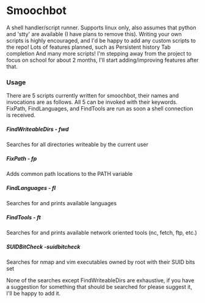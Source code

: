 # Smoochbot
A shell handler/script runner. Supports linux only, also assumes that python and 'stty' are available (I have plans to remove this). Writing your own scripts is highly encouraged, and I'd be happy to add any custom scripts to the repo!
Lots of features planned, such as 
Persistent history
Tab completion
And many more scripts!
I'm stepping away from the project to focus on school for about 2 months, I'll start adding/improving features after that. 
### Usage
There are 5 scripts currently written for smoochbot, their names and invocations are as follows. All 5 can be invoked with their keywords. FixPath, FindLanguages, and FindTools are run as soon a shell connection is received.
##### FindWriteableDirs - fwd
Searches for all directories writeable by the current user
##### FixPath - fp
Adds common path locations to the PATH variable
##### FindLanguages - fl
Searches for and prints available languages
##### FindTools - ft
Searches for and prints available network oriented tools (nc, fetch, ftp, etc.)
##### SUIDBitCheck -suidbitcheck
Searches for nmap and vim executables owned by root with their SUID bits set

None of the searches except FindWriteableDirs are exhaustive, if you have a suggestion for something that should be searched for please suggest it, I'll be happy to add it.
